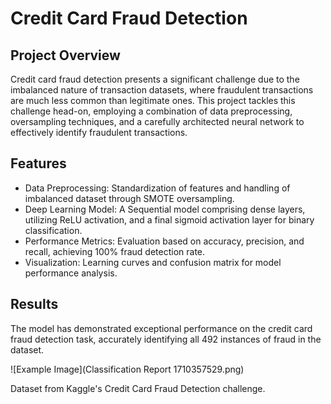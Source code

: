 # Credit Card Fraud Detection

## Project Overview

Credit card fraud detection presents a significant challenge due to the imbalanced nature of transaction datasets,
where fraudulent transactions are much less common than legitimate ones. This project tackles this challenge head-on,
employing a combination of data preprocessing, oversampling techniques, and a carefully architected neural network to effectively identify fraudulent transactions.

## Features
- Data Preprocessing: Standardization of features and handling of imbalanced dataset through SMOTE oversampling.
- Deep Learning Model: A Sequential model comprising dense layers, utilizing ReLU activation, and a final sigmoid activation layer for binary classification.
- Performance Metrics: Evaluation based on accuracy, precision, and recall, achieving 100% fraud detection rate.
- Visualization: Learning curves and confusion matrix for model performance analysis.

## Results
The model has demonstrated exceptional performance on the credit card fraud detection task, accurately identifying all 492 instances of fraud in the dataset.

![Example Image](Classification Report 1710357529.png)

Dataset from Kaggle's Credit Card Fraud Detection challenge.
